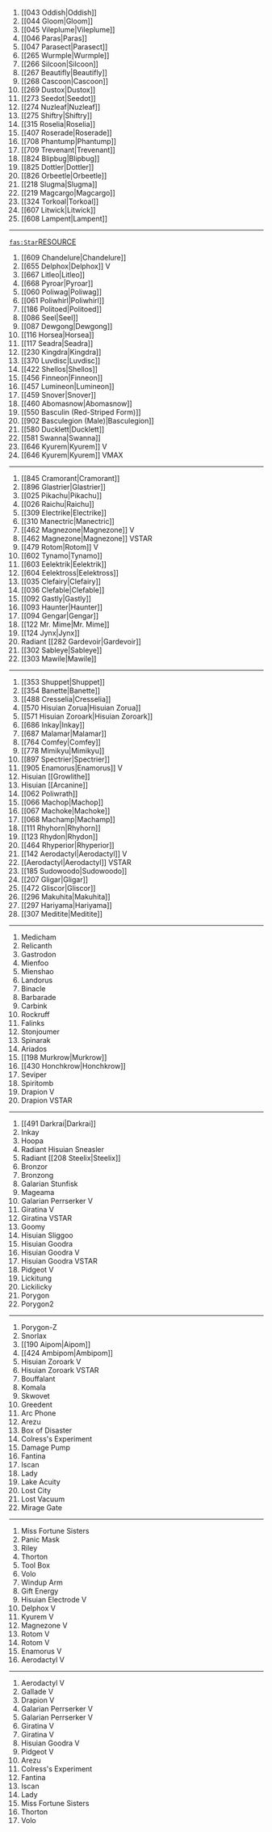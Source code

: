 1. [[043 Oddish|Oddish]]
2. [[044 Gloom|Gloom]]
3. [[045 Vileplume|Vileplume]]
4. [[046 Paras|Paras]]
5. [[047 Parasect|Parasect]]
6. [[265 Wurmple|Wurmple]]
7. [[266 Silcoon|Silcoon]]
8. [[267 Beautifly|Beautifly]]
9. [[268 Cascoon|Cascoon]]
10. [[269 Dustox|Dustox]]
11. [[273 Seedot|Seedot]]
12. [[274 Nuzleaf|Nuzleaf]]
13. [[275 Shiftry|Shiftry]]
14. [[315 Roselia|Roselia]]
15. [[407 Roserade|Roserade]]
16. [[708 Phantump|Phantump]]
17. [[709 Trevenant|Trevenant]]
18. [[824 Blipbug|Blipbug]]
19. [[825 Dottler|Dottler]]
20. [[826 Orbeetle|Orbeetle]]
21. [[218 Slugma|Slugma]]
22. [[219 Magcargo|Magcargo]]
23. [[324 Torkoal|Torkoal]]
24. [[607 Litwick|Litwick]]
25. [[608 Lampent|Lampent]]

----

[`fas:Star`RESOURCE](https://pokemondb.net/pokedex/all)

1. [[609 Chandelure|Chandelure]]
2. [[655 Delphox|Delphox]] V
3. [[667 Litleo|Litleo]]
4. [[668 Pyroar|Pyroar]]
5. [[060 Poliwag|Poliwag]]
6. [[061 Poliwhirl|Poliwhirl]]
7. [[186 Politoed|Politoed]]
8. [[086 Seel|Seel]]
9. [[087 Dewgong|Dewgong]]
10. [[116 Horsea|Horsea]]
11. [[117 Seadra|Seadra]]
12. [[230 Kingdra|Kingdra]]
13. [[370 Luvdisc|Luvdisc]]
14. [[422 Shellos|Shellos]]
15. [[456 Finneon|Finneon]]
16. [[457 Lumineon|Lumineon]]
17. [[459 Snover|Snover]]
18. [[460 Abomasnow|Abomasnow]]
19. [[550 Basculin (Red-Striped Form)]]
20. [[902 Basculegion (Male)|Basculegion]]
21. [[580 Ducklett|Ducklett]]
22. [[581 Swanna|Swanna]]
23. [[646 Kyurem|Kyurem]] V
24. [[646 Kyurem|Kyurem]] VMAX

----

1. [[845 Cramorant|Cramorant]]
2. [[896 Glastrier|Glastrier]]
3. [[025 Pikachu|Pikachu]]
4. [[026 Raichu|Raichu]]
5. [[309 Electrike|Electrike]]
6. [[310 Manectric|Manectric]]
7. [[462 Magnezone|Magnezone]] V
8. [[462 Magnezone|Magnezone]] VSTAR
9. [[479 Rotom|Rotom]] V
10. [[602 Tynamo|Tynamo]]
11. [[603 Eelektrik|Eelektrik]]
12. [[604 Eelektross|Eelektross]]
13. [[035 Clefairy|Clefairy]]
14. [[036 Clefable|Clefable]]
15. [[092 Gastly|Gastly]]
16. [[093 Haunter|Haunter]]
17. [[094 Gengar|Gengar]]
18. [[122 Mr. Mime|Mr. Mime]]
19. [[124 Jynx|Jynx]]
20. Radiant [[282 Gardevoir|Gardevoir]]
21. [[302 Sableye|Sableye]]
22. [[303 Mawile|Mawile]]

----

1. [[353 Shuppet|Shuppet]]
2. [[354 Banette|Banette]]
3. [[488 Cresselia|Cresselia]]
5. [[570 Hisuian Zorua|Hisuian Zorua]]
6. [[571 Hisuian Zoroark|Hisuian Zoroark]]
7. [[686 Inkay|Inkay]]
8. [[687 Malamar|Malamar]]
9. [[764 Comfey|Comfey]]
10. [[778 Mimikyu|Mimikyu]]
11. [[897 Spectrier|Spectrier]]
12. [[905 Enamorus|Enamorus]] V
13. Hisuian [[Growlithe]]
14. Hisuian [[Arcanine]]
15. [[062 Poliwrath]]
16. [[066 Machop|Machop]]
17. [[067 Machoke|Machoke]]
18. [[068 Machamp|Machamp]]
19. [[111 Rhyhorn|Rhyhorn]]
20. [[123 Rhydon|Rhydon]]
21. [[464 Rhyperior|Rhyperior]]
22. [[142 Aerodactyl|Aerodactyl]] V
23. [[Aerodactyl|Aerodactyl]] VSTAR
24. [[185 Sudowoodo|Sudowoodo]]
25. [[207 Gligar|Gligar]]
26. [[472 Gliscor|Gliscor]]
27. [[296 Makuhita|Makuhita]]
28. [[297 Hariyama|Hariyama]]
29. [[307 Meditite|Meditite]]

----

1. Medicham
2. Relicanth
3. Gastrodon
4. Mienfoo
5. Mienshao
6. Landorus
7. Binacle
8. Barbarade
9. Carbink
10. Rockruff
11. Falinks
12. Stonjoumer
13. Spinarak
14. Ariados
15. [[198 Murkrow|Murkrow]]
16. [[430 Honchkrow|Honchkrow]]
17. Seviper
18. Spiritomb
19. Drapion V
20. Drapion VSTAR

----


1. [[491 Darkrai|Darkrai]]
2. Inkay
3. Hoopa
4. Radiant Hisuian Sneasler
5. Radiant [[208 Steelix|Steelix]]
6. Bronzor
7. Bronzong
8. Galarian Stunfisk
9. Mageama
10. Galarian Perrserker V
11. Giratina V
12. Giratina VSTAR
13. Goomy
14. Hisuian Sliggoo
15. Hisuian Goodra
16. Hisuian Goodra V
17. Hisuian Goodra VSTAR
18. Pidgeot  V
19. Lickitung
20. Lickilicky
21. Porygon
22. Porygon2

----

1. Porygon-Z
2. Snorlax
3. [[190 Aipom|Aipom]]
4. [[424 Ambipom|Ambipom]]
5. Hisuian Zoroark V
6. Hisuian Zoroark VSTAR
7. Bouffalant
8. Komala
9. Skwovet
10. Greedent
11. Arc Phone
12. Arezu
13. Box of Disaster
14. Colress's Experiment
15. Damage Pump
16. Fantina
17. Iscan
18. Lady
19. Lake Acuity
20. Lost City
21. Lost Vacuum
22. Mirage Gate

----


1. Miss Fortune Sisters
2. Panic Mask
3. Riley
4. Thorton
5. Tool Box
6. Volo
7. Windup Arm
8. Gift Energy
9. Hisuian Electrode V
10. Delphox V
11. Kyurem V
12. Magnezone V
13. Rotom V
14. Rotom V
15. Enamorus V
16. Aerodactyl V

----

1. Aerodactyl V
2. Gallade V
3. Drapion V
4. Galarian Perrserker V
5. Galarian Perrserker V
6. Giratina V
7. Giratina V
8. Hisuian Goodra V
9. Pidgeot V
10. Arezu
11. Colress's Experiment
12. Fantina
13. Iscan
14. Lady
15. Miss Fortune Sisters
16. Thorton
17. Volo